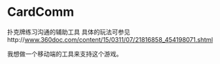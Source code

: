 # CardComm
扑克牌练习沟通的辅助工具
具体的玩法可参见http://www.360doc.com/content/15/0311/07/21816858_454198071.shtml

我想做一个移动端的工具来支持这个游戏。
